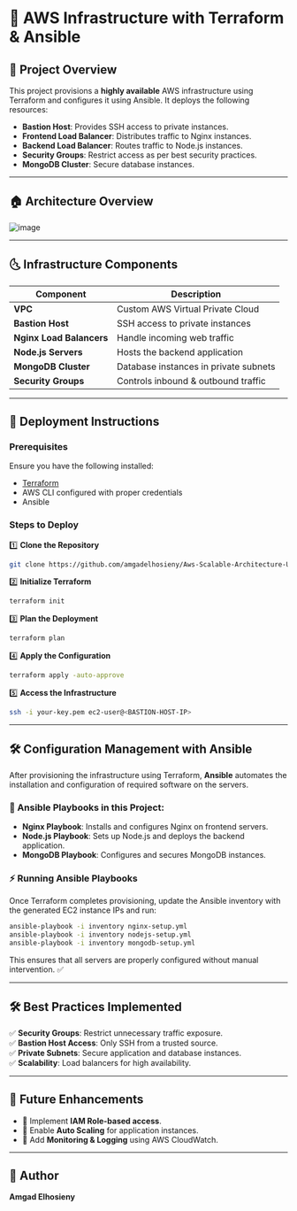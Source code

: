# 🚀 AWS Infrastructure with Terraform & Ansible  

## 📌 Project Overview  
This project provisions a **highly available** AWS infrastructure using Terraform and configures it using Ansible. It deploys the following resources:  

- **Bastion Host**: Provides SSH access to private instances.  
- **Frontend Load Balancer**: Distributes traffic to Nginx instances.  
- **Backend Load Balancer**: Routes traffic to Node.js instances.  
- **Security Groups**: Restrict access as per best security practices.  
- **MongoDB Cluster**: Secure database instances.  

---

## 🏠 Architecture Overview  

![image](https://github.com/user-attachments/assets/640ae867-f0b8-4621-a5ac-8fe242f689aa)  

---

## 🌜 Infrastructure Components  

| Component             | Description                          |  
|----------------------|----------------------------------|  
| **VPC**             | Custom AWS Virtual Private Cloud |  
| **Bastion Host**    | SSH access to private instances |  
| **Nginx Load Balancers** | Handle incoming web traffic |  
| **Node.js Servers** | Hosts the backend application |  
| **MongoDB Cluster** | Database instances in private subnets |  
| **Security Groups** | Controls inbound & outbound traffic |  

---

## 🚀 Deployment Instructions  

### Prerequisites  
Ensure you have the following installed:  
- [Terraform](https://developer.hashicorp.com/terraform/downloads)  
- AWS CLI configured with proper credentials  
- Ansible  

### Steps to Deploy  

1️⃣ **Clone the Repository**  
```sh
git clone https://github.com/amgadelhosieny/Aws-Scalable-Architecture-Using-Terraform-Ansible.git
```  

2️⃣ **Initialize Terraform**  
```sh
terraform init
```  

3️⃣ **Plan the Deployment**  
```sh
terraform plan
```  

4️⃣ **Apply the Configuration**  
```sh
terraform apply -auto-approve
```  

5️⃣ **Access the Infrastructure**  
```sh
ssh -i your-key.pem ec2-user@<BASTION-HOST-IP>
```  

---

## 🛠️ Configuration Management with Ansible  

After provisioning the infrastructure using Terraform, **Ansible** automates the installation and configuration of required software on the servers.  

### 📝 Ansible Playbooks in this Project:  
- **Nginx Playbook**: Installs and configures Nginx on frontend servers.  
- **Node.js Playbook**: Sets up Node.js and deploys the backend application.  
- **MongoDB Playbook**: Configures and secures MongoDB instances.  

### ⚡ Running Ansible Playbooks  

Once Terraform completes provisioning, update the Ansible inventory with the generated EC2 instance IPs and run:  

```sh
ansible-playbook -i inventory nginx-setup.yml
ansible-playbook -i inventory nodejs-setup.yml
ansible-playbook -i inventory mongodb-setup.yml
```  

This ensures that all servers are properly configured without manual intervention. ✅  

---

## 🛠️ Best Practices Implemented  

✅ **Security Groups**: Restrict unnecessary traffic exposure.  
✅ **Bastion Host Access**: Only SSH from a trusted source.  
✅ **Private Subnets**: Secure application and database instances.  
✅ **Scalability**: Load balancers for high availability.  

---

## 📌 Future Enhancements  

- 🔹 Implement **IAM Role-based access**.  
- 🔹 Enable **Auto Scaling** for application instances.  
- 🔹 Add **Monitoring & Logging** using AWS CloudWatch.  

---

## 🎯 Author  
**Amgad Elhosieny**  

